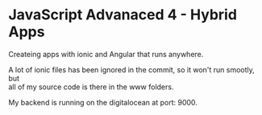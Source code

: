 # JavaScript Advanaced 4 - Hybrid Apps

Createing apps with ionic and Angular that runs anywhere.  

A lot of ionic files has been ignored in the commit, so it won't run smootly, but  
all of my source code is there in the www folders.

My backend is running on the digitalocean at port: 9000. 
